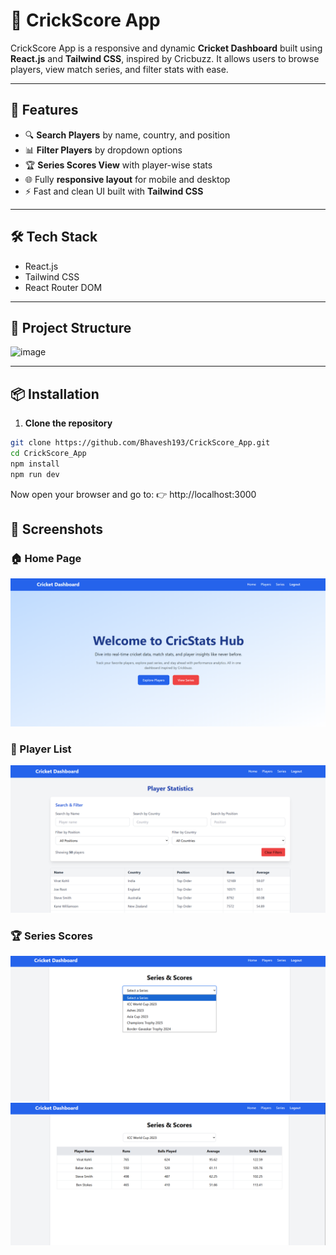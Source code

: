 # 🏏 CrickScore App

CrickScore App is a responsive and dynamic **Cricket Dashboard** built using **React.js** and **Tailwind CSS**, inspired by Cricbuzz. It allows users to browse players, view match series, and filter stats with ease.

---

## 🚀 Features

- 🔍 **Search Players** by name, country, and position
- 📊 **Filter Players** by dropdown options
- 🏆 **Series Scores View** with player-wise stats
- 🌐 Fully **responsive layout** for mobile and desktop
- ⚡ Fast and clean UI built with **Tailwind CSS**

---

## 🛠️ Tech Stack

- React.js
- Tailwind CSS
- React Router DOM

---

## 📁 Project Structure

![image](https://github.com/user-attachments/assets/4390a0b4-961a-4a2c-9072-fe6eb57e0413)

---

## 📦 Installation

1. **Clone the repository**

```bash
git clone https://github.com/Bhavesh193/CrickScore_App.git
cd CrickScore_App
npm install
npm run dev
```

Now open your browser and go to:
👉 http://localhost:3000

## 📸 Screenshots

### 🏠 Home Page

![image](./public/Home.png)

### 👥 Player List

![image](./public/playersInfo.png)

### 🏆 Series Scores

![image](./public/series.png)
![image](./public/series2.png)
